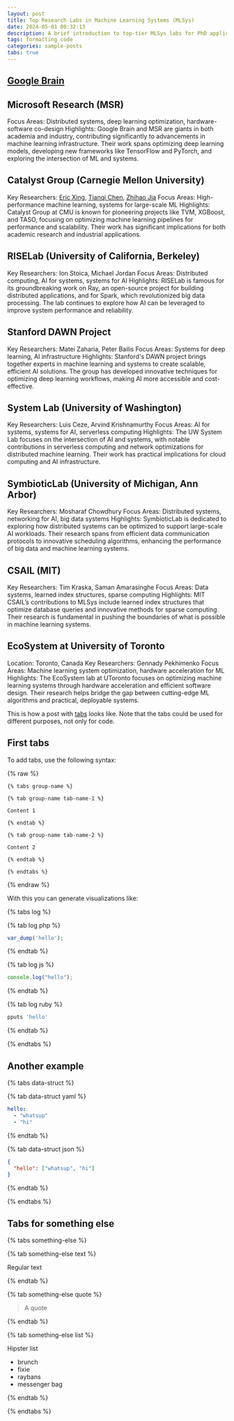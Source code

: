 ```yaml
---
layout: post
title: Top Research Labs in Machine Learning Systems (MLSys)
date: 2024-05-01 00:32:13
description: A brief introduction to top-tier MLSys labs for PhD applications.
tags: formatting code
categories: sample-posts
tabs: true
---
```


## [Google Brain](https://research.google/)

## Microsoft Research (MSR)
Focus Areas: Distributed systems, deep learning optimization, hardware-software co-design
Highlights: Google Brain and MSR are giants in both academia and industry, contributing significantly to advancements in machine learning infrastructure. Their work spans optimizing deep learning models, developing new frameworks like TensorFlow and PyTorch, and exploring the intersection of ML and systems.

## Catalyst Group (Carnegie Mellon University)
Key Researchers: [Eric Xing](https://www.cs.cmu.edu/~epxing/), [Tianqi Chen](https://tqchen.com/), [Zhihao Jia](https://www.cs.cmu.edu/~zhihaoj2/)
Focus Areas: High-performance machine learning, systems for large-scale ML
Highlights: Catalyst Group at CMU is known for pioneering projects like TVM, XGBoost, and TASO, focusing on optimizing machine learning pipelines for performance and scalability. Their work has significant implications for both academic research and industrial applications.

## RISELab (University of California, Berkeley)
Key Researchers: Ion Stoica, Michael Jordan
Focus Areas: Distributed computing, AI for systems, systems for AI
Highlights: RISELab is famous for its groundbreaking work on Ray, an open-source project for building distributed applications, and for Spark, which revolutionized big data processing. The lab continues to explore how AI can be leveraged to improve system performance and reliability.

## Stanford DAWN Project
Key Researchers: Matei Zaharia, Peter Bailis
Focus Areas: Systems for deep learning, AI infrastructure
Highlights: Stanford's DAWN project brings together experts in machine learning and systems to create scalable, efficient AI solutions. The group has developed innovative techniques for optimizing deep learning workflows, making AI more accessible and cost-effective.

## System Lab (University of Washington)
Key Researchers: Luis Ceze, Arvind Krishnamurthy
Focus Areas: AI for systems, systems for AI, serverless computing
Highlights: The UW System Lab focuses on the intersection of AI and systems, with notable contributions in serverless computing and network optimizations for distributed machine learning. Their work has practical implications for cloud computing and AI infrastructure.

## SymbioticLab (University of Michigan, Ann Arbor)
Key Researchers: Mosharaf Chowdhury
Focus Areas: Distributed systems, networking for AI, big data systems
Highlights: SymbioticLab is dedicated to exploring how distributed systems can be optimized to support large-scale AI workloads. Their research spans from efficient data communication protocols to innovative scheduling algorithms, enhancing the performance of big data and machine learning systems.

## CSAIL (MIT) 
Key Researchers: Tim Kraska, Saman Amarasinghe
Focus Areas: Data systems, learned index structures, sparse computing
Highlights: MIT CSAIL’s contributions to MLSys include learned index structures that optimize database queries and innovative methods for sparse computing. Their research is fundamental in pushing the boundaries of what is possible in machine learning systems.

## EcoSystem at University of Toronto
Location: Toronto, Canada
Key Researchers: Gennady Pekhimenko
Focus Areas: Machine learning system optimization, hardware acceleration for ML
Highlights: The EcoSystem lab at UToronto focuses on optimizing machine learning systems through hardware acceleration and efficient software design. Their research helps bridge the gap between cutting-edge ML algorithms and practical, deployable systems.


This is how a post with [tabs](https://github.com/Ovski4/jekyll-tabs) looks like. Note that the tabs could be used for different purposes, not only for code.

## First tabs

To add tabs, use the following syntax:

{% raw %}

```liquid
{% tabs group-name %}

{% tab group-name tab-name-1 %}

Content 1

{% endtab %}

{% tab group-name tab-name-2 %}

Content 2

{% endtab %}

{% endtabs %}
```

{% endraw %}

With this you can generate visualizations like:

{% tabs log %}

{% tab log php %}

```php
var_dump('hello');
```

{% endtab %}

{% tab log js %}

```javascript
console.log("hello");
```

{% endtab %}

{% tab log ruby %}

```javascript
pputs 'hello'
```

{% endtab %}

{% endtabs %}

## Another example

{% tabs data-struct %}

{% tab data-struct yaml %}

```yaml
hello:
  - "whatsup"
  - "hi"
```

{% endtab %}

{% tab data-struct json %}

```json
{
  "hello": ["whatsup", "hi"]
}
```

{% endtab %}

{% endtabs %}

## Tabs for something else

{% tabs something-else %}

{% tab something-else text %}

Regular text

{% endtab %}

{% tab something-else quote %}

> A quote

{% endtab %}

{% tab something-else list %}

Hipster list

- brunch
- fixie
- raybans
- messenger bag

{% endtab %}

{% endtabs %}
